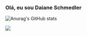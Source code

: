 ### Olá, eu sou Daiane Schmedler

![Anurag's GitHub stats](https://github-readme-stats.vercel.app/api?username=DaianeSch&show_icons=true&theme=tokyonight)

<div>
  <a href="https://instagram.com/daianesch?igshid=ZDdkNTZiNTM=" target="_blank"><img src="https://img.shields.io/badge/-Instagram-%23E4405F?style=for-the-badge&logo=instagram&logoColor=white" target="_blank"></a>

  ##
  
